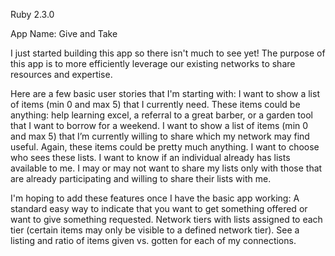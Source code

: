 Ruby 2.3.0

App Name: Give and Take

I just started building this app so there isn't much to see yet! The purpose of this app is to more efficiently leverage our existing networks to share resources and expertise. 
 
Here are a few basic user stories that I'm starting with: 
I want to show a list of items (min 0 and max 5) that I currently need. These items could be anything: help learning excel, a referral to a great barber, or a garden tool that I want to borrow for a weekend.
I want to show a list of items (min 0 and max 5) that I’m currently willing to share which my network may find useful. Again, these items could be pretty much anything. 
I want to choose who sees these lists.
I want to know if an individual already has lists available to me. I may or may not want to share my lists only with those that are already participating and willing to share their lists with me.

I'm hoping to add these features once I have the basic app working:
A standard easy way to indicate that you want to get something offered or want to give something requested. 
Network tiers with lists assigned to each tier (certain items may only be visible to a defined network tier). 
See a listing and ratio of items given vs. gotten for each of my connections.
